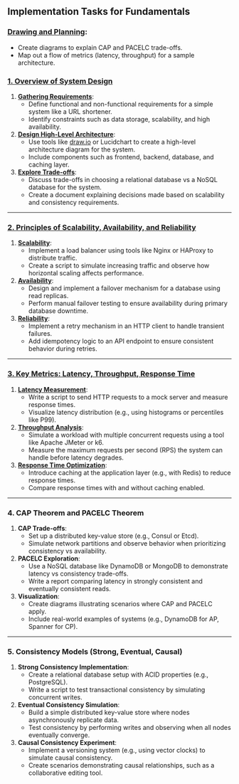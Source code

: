 
## **Implementation Tasks for Fundamentals**

### **[Drawing and Planning](./1-Drawing-and-Planning/README.md)**:
- Create diagrams to explain CAP and PACELC trade-offs.
- Map out a flow of metrics (latency, throughput) for a sample architecture.

### **[1. Overview of System Design](./2-Overview-of-System-Design/README.md)**

1.  **[Gathering Requirements](./2-Overview-of-System-Design/gathering-requirements.md)**:
    -   Define functional and non-functional requirements for a simple system like a URL shortener.
    -   Identify constraints such as data storage, scalability, and high availability.
2.  **[Design High-Level Architecture](./2-Overview-of-System-Design/design-high-level-architecture.md)**:
    -   Use tools like [draw.io](http://draw.io) or Lucidchart to create a high-level architecture diagram for the system.
    -   Include components such as frontend, backend, database, and caching layer.
3.  **[Explore Trade-offs](./2-Overview-of-System-Design/explore-trade-offs.md)**:
    -   Discuss trade-offs in choosing a relational database vs a NoSQL database for the system.
    -   Create a document explaining decisions made based on scalability and consistency requirements.

----------

### **[2. Principles of Scalability, Availability, and Reliability](./3-Principles-of-Scalability-Availability-and-Reliability/README.md)**

1.  **[Scalability](./3-Principles-of-Scalability-Availability-and-Reliability/scalability.md)**:
    -   Implement a load balancer using tools like Nginx or HAProxy to distribute traffic.
    -   Create a script to simulate increasing traffic and observe how horizontal scaling affects performance.
2.  **[Availability](./3-Principles-of-Scalability-Availability-and-Reliability/availability.md)**:
    -   Design and implement a failover mechanism for a database using read replicas.
    -   Perform manual failover testing to ensure availability during primary database downtime.
3.  **[Reliability](./3-Principles-of-Scalability-Availability-and-Reliability/reliability.md)**:
    -   Implement a retry mechanism in an HTTP client to handle transient failures.
    -   Add idempotency logic to an API endpoint to ensure consistent behavior during retries.

----------

### **[3. Key Metrics: Latency, Throughput, Response Time](./4-Key-Metrics-Latency-Throughput-Response-Time-etc/README.md)**

1.  **[Latency Measurement](./4-Key-Metrics-Latency-Throughput-Response-Time-etc/latency-measurement.md)**:
    -   Write a script to send HTTP requests to a mock server and measure response times.
    -   Visualize latency distribution (e.g., using histograms or percentiles like P99).
2.  **[Throughput Analysis](./4-Key-Metrics-Latency-Throughput-Response-Time-etc/throughput-analysis.md)**:
    -   Simulate a workload with multiple concurrent requests using a tool like Apache JMeter or k6.
    -   Measure the maximum requests per second (RPS) the system can handle before latency degrades.
3.  **[Response Time Optimization](./4-Key-Metrics-Latency-Throughput-Response-Time-etc/response-time-optimization.md)**:
    -   Introduce caching at the application layer (e.g., with Redis) to reduce response times.
    -   Compare response times with and without caching enabled.

----------

### **4. CAP Theorem and PACELC Theorem**

1.  **CAP Trade-offs**:
    -   Set up a distributed key-value store (e.g., Consul or Etcd).
    -   Simulate network partitions and observe behavior when prioritizing consistency vs availability.
2.  **PACELC Exploration**:
    -   Use a NoSQL database like DynamoDB or MongoDB to demonstrate latency vs consistency trade-offs.
    -   Write a report comparing latency in strongly consistent and eventually consistent reads.
3.  **Visualization**:
    -   Create diagrams illustrating scenarios where CAP and PACELC apply.
    -   Include real-world examples of systems (e.g., DynamoDB for AP, Spanner for CP).

----------

### **5. Consistency Models (Strong, Eventual, Causal)**

1.  **Strong Consistency Implementation**:
    -   Create a relational database setup with ACID properties (e.g., PostgreSQL).
    -   Write a script to test transactional consistency by simulating concurrent writes.
2.  **Eventual Consistency Simulation**:
    -   Build a simple distributed key-value store where nodes asynchronously replicate data.
    -   Test consistency by performing writes and observing when all nodes eventually converge.
3.  **Causal Consistency Experiment**:
    -   Implement a versioning system (e.g., using vector clocks) to simulate causal consistency.
    -   Create scenarios demonstrating causal relationships, such as a collaborative editing tool.
